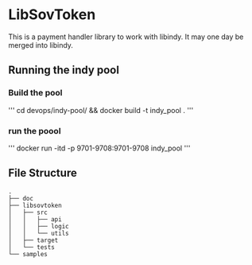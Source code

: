 # LibSovToken


This is a payment handler library to work with libindy. It may one day be merged into libindy.
## Running the indy pool 

### Build the pool
''' 
    cd devops/indy-pool/ && docker build -t indy_pool . 
'''
### run the poool
''' 
    docker run -itd -p 9701-9708:9701-9708 indy_pool
'''
## File Structure
```
.
├── doc
├── libsovtoken
│   ├── src
│   │   ├── api
│   │   ├── logic
│   │   └── utils
│   ├── target
│   └── tests
└── samples
```
